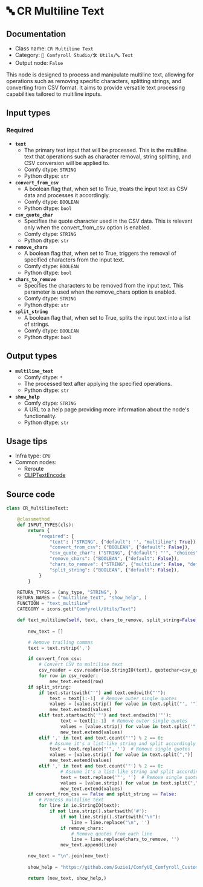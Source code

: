 # 🔤 CR Multiline Text
## Documentation
- Class name: `CR Multiline Text`
- Category: `🧩 Comfyroll Studio/🛠️ Utils/🔤 Text`
- Output node: `False`

This node is designed to process and manipulate multiline text, allowing for operations such as removing specific characters, splitting strings, and converting from CSV format. It aims to provide versatile text processing capabilities tailored to multiline inputs.
## Input types
### Required
- **`text`**
    - The primary text input that will be processed. This is the multiline text that operations such as character removal, string splitting, and CSV conversion will be applied to.
    - Comfy dtype: `STRING`
    - Python dtype: `str`
- **`convert_from_csv`**
    - A boolean flag that, when set to True, treats the input text as CSV data and processes it accordingly.
    - Comfy dtype: `BOOLEAN`
    - Python dtype: `bool`
- **`csv_quote_char`**
    - Specifies the quote character used in the CSV data. This is relevant only when the convert_from_csv option is enabled.
    - Comfy dtype: `STRING`
    - Python dtype: `str`
- **`remove_chars`**
    - A boolean flag that, when set to True, triggers the removal of specified characters from the input text.
    - Comfy dtype: `BOOLEAN`
    - Python dtype: `bool`
- **`chars_to_remove`**
    - Specifies the characters to be removed from the input text. This parameter is used when the remove_chars option is enabled.
    - Comfy dtype: `STRING`
    - Python dtype: `str`
- **`split_string`**
    - A boolean flag that, when set to True, splits the input text into a list of strings.
    - Comfy dtype: `BOOLEAN`
    - Python dtype: `bool`
## Output types
- **`multiline_text`**
    - Comfy dtype: `*`
    - The processed text after applying the specified operations.
    - Python dtype: `str`
- **`show_help`**
    - Comfy dtype: `STRING`
    - A URL to a help page providing more information about the node's functionality.
    - Python dtype: `str`
## Usage tips
- Infra type: `CPU`
- Common nodes:
    - Reroute
    - [CLIPTextEncode](../../Comfy/Nodes/CLIPTextEncode.md)



## Source code
```python
class CR_MultilineText:

    @classmethod
    def INPUT_TYPES(cls):
        return {
            "required": {
                "text": ("STRING", {"default": '', "multiline": True}),
                "convert_from_csv": ("BOOLEAN", {"default": False}),
                "csv_quote_char": ("STRING", {"default": "'", "choices": ["'", '"']}),
                "remove_chars": ("BOOLEAN", {"default": False}),
                "chars_to_remove": ("STRING", {"multiline": False, "default": ""}),
                "split_string": ("BOOLEAN", {"default": False}),
            }
        }

    RETURN_TYPES = (any_type, "STRING", )
    RETURN_NAMES = ("multiline_text", "show_help", )
    FUNCTION = "text_multiline"
    CATEGORY = icons.get("Comfyroll/Utils/Text")

    def text_multiline(self, text, chars_to_remove, split_string=False, remove_chars=False, convert_from_csv=False, csv_quote_char="'"):
    
        new_text = []

        # Remove trailing commas
        text = text.rstrip(',')

        if convert_from_csv:
            # Convert CSV to multiline text
            csv_reader = csv.reader(io.StringIO(text), quotechar=csv_quote_char)
            for row in csv_reader:
                new_text.extend(row)       
        if split_string: 
            if text.startswith("'") and text.endswith("'"):
                text = text[1:-1]  # Remove outer single quotes
                values = [value.strip() for value in text.split("', '")]
                new_text.extend(values)
            elif text.startswith('"') and text.endswith('"'):
                    text = text[1:-1]  # Remove outer single quotes
                    values = [value.strip() for value in text.split('", "')]
                    new_text.extend(values)   
            elif ',' in text and text.count("'") % 2 == 0:
                # Assume it's a list-like string and split accordingly
                text = text.replace("'", '')  # Remove single quotes
                values = [value.strip() for value in text.split(",")]
                new_text.extend(values)
            elif ',' in text and text.count('"') % 2 == 0:
                    # Assume it's a list-like string and split accordingly
                    text = text.replace('"', '')  # Remove single quotes
                    values = [value.strip() for value in text.split(",")]
                    new_text.extend(values)                 
        if convert_from_csv == False and split_string == False:
            # Process multiline text
            for line in io.StringIO(text):    
                if not line.strip().startswith('#'):
                    if not line.strip().startswith("\n"):
                        line = line.replace("\n", '')
                    if remove_chars:
                        # Remove quotes from each line
                        line = line.replace(chars_to_remove, '')
                    new_text.append(line)                

        new_text = "\n".join(new_text)
        
        show_help = "https://github.com/Suzie1/ComfyUI_Comfyroll_CustomNodes/wiki/Other-Nodes#cr-multiline-text"

        return (new_text, show_help,)

```
